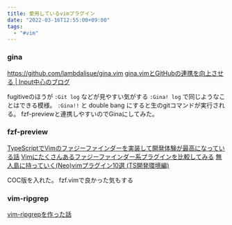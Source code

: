 ```yaml
---
title: 愛用しているvimプラグイン
date: "2022-03-16T12:55:00+09:00"
tags:
  - "#vim"
---
```


### gina

https://github.com/lambdalisue/gina.vim
[gina.vimとGitHubの連携を向上させる | Input中心のブログ](https://kitagry.github.io/blog/programmings/2020/09/gina-browse/)

fugitiveのほうが `:Git log` などが見やすい気がする
`:Gina! log` で同じようなことはできる模様。
`:Gina!!` と double bang にすると生のgitコマンドが実行される。
fzf-previewと連携しやすいのでGinaにしてみた。

### fzf-preview

[TypeScriptでVimのファジーファインダーを実装して開発体験が最高になっている話](https://zenn.dev/yano/articles/vim_with_fzf_preview_is_best_experience)
[Vimにたくさんあるファジーファインダー系プラグインを比較してみる](https://zenn.dev/yutakatay/articles/vim-fuzzy-finder)
[無人島に持っていく(Neo)vimプラグイン10選 (TS開発環境編)](https://zenn.dev/yano/articles/vim_plugin_top_10)

COC版を入れた。
fzf.vimで良かった気もする

### vim-ripgrep

[vim-ripgrepを作った話](https://zenn.dev/kyoh86/articles/67c1408d6ef950)
